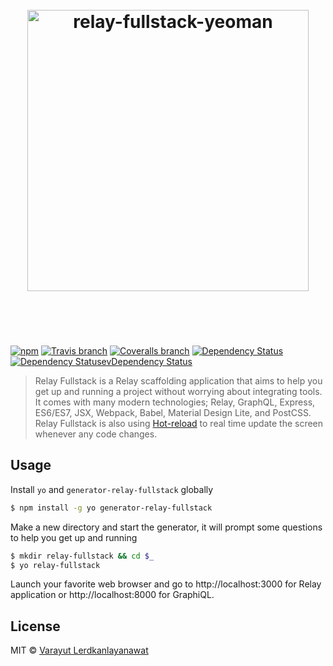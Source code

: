<h1 align="center">
  <br>
	<img width="450" src="https://cloud.githubusercontent.com/assets/4281887/15426353/3cad6240-1eb8-11e6-8400-deafceac8dc3.png" alt="relay-fullstack-yeoman">
	<br>
  <br>
  <br>
</h1>

[![npm](https://img.shields.io/npm/v/generator-relay-fullstack.svg)](https://www.npmjs.com/package/generator-relay-fullstack)
[![Travis branch](https://img.shields.io/travis/lvarayut/relay-fullstack/yeoman-generator.svg)](https://github.com/lvarayut/relay-fullstack/tree/yeoman-generator)
[![Coveralls branch](https://img.shields.io/coveralls/lvarayut/relay-fullstack/yeoman-generator.svg)](https://github.com/lvarayut/relay-fullstack/tree/yeoman-generator)
[![Dependency Status](https://img.shields.io/david/lvarayut/relay-fullstack/yeoman-generator.svg)](https://github.com/lvarayut/relay-fullstack/yeoman-generator)
[![Dependency StatusevDependency Status](https://img.shields.io/david/dev/lvarayut/relay-fullstack/yeoman-generator.svg)](https://github.com/lvarayut/relay-fullstack/yeoman-generator)
> Relay Fullstack is a Relay scaffolding application that aims to help you get up and running a project without worrying about integrating tools. It comes with many modern technologies; Relay, GraphQL, Express, ES6/ES7, JSX, Webpack, Babel, Material Design Lite, and PostCSS. Relay Fullstack is also using [Hot-reload](https://github.com/gaearon/react-transform-hmr) to real time update the screen whenever any code changes.

## Usage

Install `yo` and `generator-relay-fullstack` globally

```bash
$ npm install -g yo generator-relay-fullstack
```

Make a new directory and start the generator, it will prompt some questions to help you get up and running

```bash
$ mkdir relay-fullstack && cd $_
$ yo relay-fullstack
```

Launch your favorite web browser and go to http://localhost:3000 for Relay application or http://localhost:8000 for GraphiQL.

## License

MIT © [Varayut Lerdkanlayanawat](https://github.com/lvarayut)
